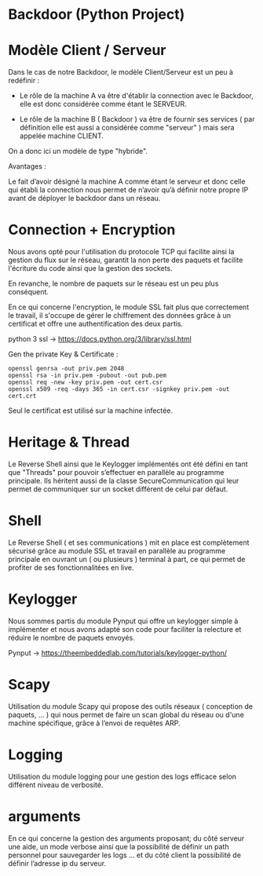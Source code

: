 # Backdoor (Python Project)

# Modèle Client / Serveur 


Dans le cas de notre Backdoor, le modèle Client/Serveur est un peu à redéfinir :

-	Le rôle de la machine A va être d'établir la connection avec le Backdoor, elle est donc considérée comme étant le SERVEUR.

-	Le rôle de la machine B ( Backdoor )  va être de fournir ses services ( par définition elle est aussi a considérée comme 
"serveur" ) mais sera appelée machine CLIENT.

On a donc ici un modèle de type "hybride".

Avantages : 

Le fait d’avoir désigné la machine A comme étant le serveur et donc celle qui établi la connection nous permet de n’avoir qu’à définir notre propre IP avant de déployer le backdoor dans un réseau.




# Connection + Encryption

Nous avons opté pour l'utilisation du protocole TCP qui facilite ainsi la gestion du flux sur le réseau, garantit la non perte des paquets et facilite l'écriture du code ainsi que la gestion des sockets.

En revanche, le nombre de paquets sur le réseau est un peu plus conséquent.


En ce qui concerne l'encryption, le module SSL fait plus que correctement le travail, il s'occupe de gérer le chiffrement des données grâce à un certificat et offre une authentification des deux partis. 

python 3 ssl →  https://docs.python.org/3/library/ssl.html

Gen the private Key & Certificate : 

	openssl genrsa -out priv.pem 2048
	openssl rsa -in priv.pem -pubout -out pub.pem
	openssl req -new -key priv.pem -out cert.csr
	openssl x509 -req -days 365 -in cert.csr -signkey priv.pem -out cert.crt

Seul le certificat est utilisé sur la machine infectée.

# Heritage & Thread

Le Reverse Shell ainsi que le Keylogger implémentés ont été défini en tant que "Threads" pour pouvoir s’effectuer en parallèle au programme principale. Ils héritent aussi de la classe SecureCommunication qui leur permet de communiquer sur un socket différent de celui par défaut. 


# Shell

Le Reverse Shell ( et ses communications ) mit en place est complètement sécurisé grâce au module SSL et travail en parallèle au programme principale en ouvrant un ( ou plusieurs ) terminal à part, ce qui permet de profiter de ses fonctionnalitées en live.



# Keylogger

Nous sommes partis du module Pynput qui offre un keylogger simple à implémenter et nous avons adapté son code pour faciliter la relecture et réduire le nombre de paquets envoyés.


Pynput → https://theembeddedlab.com/tutorials/keylogger-python/

# Scapy

Utilisation du module Scapy qui propose des outils réseaux ( conception de paquets, ... ) qui nous permet de faire un scan global du réseau ou d'une machine spécifique, grâce à l’envoi de requêtes ARP.


# Logging 

Utilisation du module logging pour une gestion des logs efficace selon différent niveau de verbosité.

# arguments

En ce qui concerne la gestion des arguments proposant; du côté serveur une aide, un mode verbose ainsi que la possibilité de définir un path personnel pour sauvegarder les logs …
et du côté client la possibilité de définir l’adresse ip du serveur.

